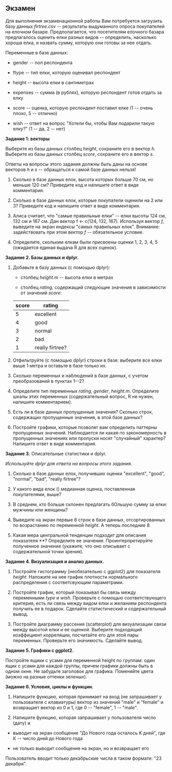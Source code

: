
## Экзамен

Для выполнения экзаменационной работы Вам потребуется загрузить базу данных *firtree.csv* -- результаты выдуманного опроса покупателей на елочном базаре. Предполагается, что посетителям елочного базара предлагалось оценить елки разных видов -- определить, насколько хороша елка, и назвать сумму, которую они готовы за нее отдать.

Переменные в базе данных:

* gender -- пол респондента

* ftype -- тип елки, которую оценивал респондент

* height -- высота елки в сантиметрах

* expenses -- сумма (в рублях), которую респондент готов отдать за елку

* score -- оценка, которую респондент поставил елке (1 -- очень плохо, 5 -- отлично)

* wish -- ответ на вопрос "Хотели бы, чтобы Вам подарили такую елку?" (1 -- да, 2 -- нет)

**Задание 1: векторы**

Выберите из базы данных столбец *height*, сохраните его в вектор *h*.  Выберите из базы данных столбец *score*, сохраните его в вектор *s*.

Ответы на вопросы этого задания должны быть даны на основе векторов *h* и *s* -- обращаться к самой базе данных нельзя!

1. Сколько в базе данных елок, высота которых больше 70 см, но меньше 120 см? Приведите код и напишите ответ в виде комментария.

2. Сколько в базе данных елок, которые покупатели оценили на 2 или 3? Приведите код и напишите ответ в виде комментария.

3. Алиса считает, что "самые правильные елки" -- елки высоты 124 см, 132 см и 167 см. Дан вектор f <- c(124, 132, 167). Используя вектор *f*, выведите на экран индексы "самых правильных елок". Внимание: задействовать при этом вектор *f* -- обязательное условие.

4. Определите, скольким елкам были присвоены оценки 1, 2, 3, 4, 5 (ожидается единая выдача R для всех оценок).


**Задание 2. Базы данных и dplyr.**

1. Добавьте в базу данных (с помощью dplyr):

     * столбец *height.m* -- высота елки в метрах

     * столбец *rating*, содержащий следующие значения в зависимости от значений *score*:

     | score | rating          |
     |-------|-----------------|
     | 5     | excellent       |
     | 4     | good            |
     | 3     | normal          |
     | 2     | bad             |
     | 1     | really firtree? |

2. Отфильтруйте (с помощью dplyr) строки в базе: выберите все елки выше 1 метра и оставьте в базе только их.

3. Сколько переменных и наблюдений в базе данных, с учетом преобразований в пунктах 1--2? 

4. Определите тип переменных *rating*, *gender*, *height.m*. Определите шкалы этих переменных (содержательный вопрос, R не нужен, напишите комментарием).

5. Есть ли в базе данных пропущенные значения? Сколько строк, содержащих пропущенные значения, в этой базе данных?

6. Постройте графики, которые позволят вам определить паттерны пропущенных значений. Наблюдается ли какая-то закономерность в пропущенных значениях или пропуски носят "случайный" характер? Напишите ответ в виде комментария.

**Задание 3.** Описательные статистики и dplyr.

*Используйте dplyr для ответа на вопросы этого задания.*

1. Сколько в базе данных елок, получивших оценки "excellent", "good", "normal", "bad", "really firtree"? 

2. У какого вида елок () медианная оценка, поставленная покупателями, выше? 

3. В среднем, кто больше склонен предлагать бОльшую сумму за елки: мужчины или женщины?

4. Выведите на экран первые 8 строк в базе данных, отсортированных по возрастанию по переменной *height*. А теперь последние 8.

5. Какая мера центральной тенденции подходит для описания показателя **? Определите ее значение. Проинтерпретируйте полученное значение (укажите, что оно описывает с содержательной точки зрения).

**Задание 4. Визуализация и анализ данных.**

1. Постройте гистограмму (необязательно с ggplot2) для показателя *height*. Наложите на нее график плотности нормального распределения с соответсвующим параметрами.

2. Постройте график, который показывал бы связь между переменными *type* и *wish*. Проверьте с помощью соответствующего критерия, есть ли связь между видом елки и желанием респондента получить ее в подарок. Сделайте статистический и содержательный вывод.

3. Постройте диаграмму рассения (scatterplot) для визуализации связи между высотой елки и ее оценкой. Выберите подходящий коэффициент корреляции, посчитайте его для этой пары переменных. Проверьте его значимость. Сделайте вывод.

**Задание 5. Графики с ggplot2.**

Постройте ящики с усами для переменной height по группам: один ящик с усами для каждой группы, причем графики должны быть в одном окне. Не забудьте заголовок для графика. Поменяйте цвета (можно на разные оттенки зеленых).


**Задание 6. Условия, циклы и функции.**

1. Напишите функцию, которая принимает на вход (не запрашивает у пользователя с клавиатуры) вектор из значений "male" и "female" и возвращает вектор из 0 и 1, где 0 -- "female", 1 -- "male". 

2. Напишите функцию, которая запрашивает у пользователя число (дату) и 

* выводит на экран сообщение "До Нового года осталось K дней", где К -- число дней до Нового года

* не только выводит сообщение на экран, но и возвращает его 

Пользователь вводит только декабрьские числа в таком формате: "23 декабря".








